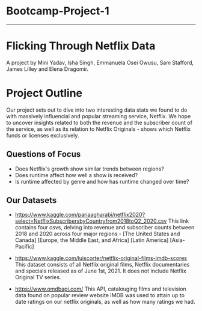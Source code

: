 # Bootcamp-Project-1
--------------------------
# Flicking Through Netflix Data 

A project by Mini Yadav, Isha Singh, Emmanuela Osei Owusu, Sam Stafford, James Lilley and Elena Dragomir. 

# Project Outline

Our project sets out to dive into two interesting data stats we found to do with massively influencial and popular streaming service, Netflix. We hope to uncover insights related to both the revenue and the subscriber count of the service, as well as its relation to Netflix Originals - shows which Netflix funds or licenses exclusively. 

## Questions of Focus

* Does Netflix's growth show similar trends between regions?
* Does runtime affect how well a show is received? 
* Is runtime affected by genre and how has runtime changed over time?

## Our Datasets

* https://www.kaggle.com/pariaagharabi/netflix2020?select=NetflixSubscribersbyCountryfrom2018toQ2_2020.csv
This link contains four csvs, delving into revenue and subscriber counts between 2018 and 2020 across four major regions - [The United States and Canada] [Europe, the Middle East, and Africa] [Latin America] [Asia-Pacific]

* https://www.kaggle.com/luiscorter/netflix-original-films-imdb-scores
This dataset consists of all Netflix original films, Netflix documentaries and specials released as of June 1st, 2021. It does not include Netflix Original TV series. 

* https://www.omdbapi.com/
This API, catalouging films and television data found on popular review website IMDB was used to attain up to date ratings on our netflix originals, as well as how many ratings we had. 
